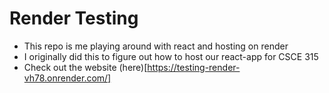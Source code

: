 # Render Testing

* This repo is me playing around with react and hosting on render
* I originally did this to figure out how to host our react-app for CSCE 315
* Check out the website (here)[https://testing-render-vh78.onrender.com/]
